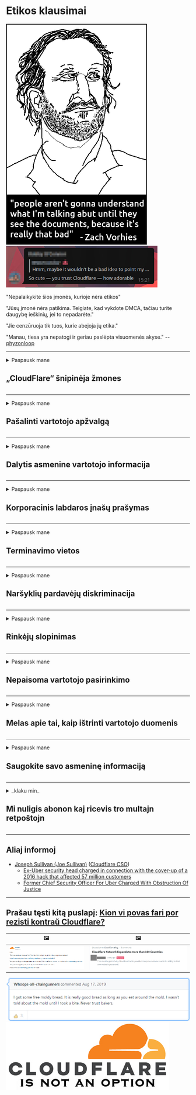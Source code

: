 # Etikos klausimai

![](../image/itsreallythatbad.jpg)
![](../image/telegram/c81238387627b4bfd3dcd60f56d41626.jpg)

"Nepalaikykite šios įmonės, kurioje nėra etikos"

"Jūsų įmonė nėra patikima. Teigiate, kad vykdote DMCA, tačiau turite daugybę ieškinių, jei to nepadarėte."

"Jie cenzūruoja tik tuos, kurie abejoja jų etika."

"Manau, tiesa yra nepatogi ir geriau paslėpta visuomenės akyse."  -- [phyzonloop](https://twitter.com/phyzonloop)


---


<details>
<summary>Paspausk mane

## „CloudFlare“ šnipinėja žmones
</summary>


„Cloudflare“ siunčia šlamšto el. Laiškus ne „Cloudflare“ vartotojams.

- Siųsti el. Laiškus tik pasirinkusiems abonentams
- Kai vartotojas sako „stop“, nustokite siųsti el. Laiškus

Tai taip paprasta. Bet „Cloudflare“ nerūpi.
„Cloudflare“ teigė, kad naudodamiesi savo paslauga gali sustabdyti visus nepageidaujamus elektronikos platintojus ar užpuolikus.
Kaip sustabdyti „Cloudflare“ neįjungę „Cloudflare“?


| 🖼 | 🖼 |
| --- | --- |
| ![](../image/cfspam01.jpg) | ![](../image/cfspam03.jpg) |
| ![](../image/cfspam02.jpg) | ![](../image/cfspambrittany.jpg)<br>![](../image/cfspamtwtr.jpg) |

</details>

---

<details>
<summary>Paspausk mane

## Pašalinti vartotojo apžvalgą
</summary>


„Cloudflare“ cenzūra neigiamų atsiliepimų.
Jei „Twitter“ publikuosite „Cloudflare“ tekstą, turėsite galimybę gauti „Cloudflare“ darbuotojo atsakymą „Ne, tai ne“ pranešimu.
Jei paskelbiate neigiamą atsiliepimą bet kurioje peržiūros svetainėje, jie bandys jį cenzūruoti.


| 🖼 | 🖼 |
| --- | --- |
| ![](../image/cfcenrev_01.jpg)<br>![](../image/cfcenrev_02.jpg) | ![](../image/cfcenrev_03.jpg) |

</details>

---

<details>
<summary>Paspausk mane

## Dalytis asmenine vartotojo informacija
</summary>


Debesų liepsna turi didžiulę priekabiavimo problemą.
„Cloudflare“ dalijasi asmenine informacija apie tuos, kurie skundžiasi dėl priglobtų svetainių.
Jie kartais prašo jūsų pateikti savo tikrąjį asmens tapatybės dokumentą.
Jei nenorite priekabiauti, užpulti, praryti ar nužudyti, geriau atsiribokite nuo „Cloudflared“ svetainių.


| 🖼 | 🖼 |
| --- | --- |
| ![](../image/cfdox_what.jpg) | ![](../image/cfdox_swat.jpg) |
| ![](../image/cfdox_kill.jpg) | ![](../image/cfdox_threat.jpg) |
| ![](../image/cfdox_dox.jpg) | ![](../image/cfdox_ex1.jpg) |
| ![](../image/cfabuseform.jpg) | ![](../image/cfdox_ex2.jpg) |

</details>

---

<details>
<summary>Paspausk mane

## Korporacinis labdaros įnašų prašymas
</summary>


„CloudFlare“ prašo labdaros įmokų.
Labai pasibaisėtina, kad amerikiečių korporacija paprašys labdaros kartu su pelno nesiekiančiomis organizacijomis, kurios turi rimtų priežasčių.
Jei jums patinka blokuoti žmones ar eikvoti kitų žmonių laiką, galbūt norėsite užsisakyti picas „Cloudflare“ darbuotojams.


![](../image/cfdonate.jpg)

</details>

---

<details>
<summary>Paspausk mane

## Terminavimo vietos
</summary>


Ką darysi, jei svetainė staiga sumažės?
Yra pranešimų, kad „Cloudflare“ be jokio perspėjimo tyliai ištrina vartotojo konfigūraciją arba nutraukia paslaugų teikimą.
Siūlome rasti geresnį paslaugų teikėją.

![](../image/cftmnt.jpg)

</details>

---

<details>
<summary>Paspausk mane

## Naršyklių pardavėjų diskriminacija
</summary>


„CloudFlare“ teikia pirmenybę tiems, kurie naudojasi „Firefox“, o priešiškai elgiasi su „Tor“ naršyklės ne „Tor“ naršyklės vartotojais.
„Tor“ vartotojai, kurie teisėtai atsisako vykdyti nemokamą „Java“ scenarijų, taip pat elgiasi priešiškai.
Ši prieigos nelygybė yra tinklo neutralumo ir piktnaudžiavimo galia.

![](../image/browdifftbcx.gif)

- Kairėje: „Tor“ naršyklė, dešinėje: „Chrome“. Tas pats IP adresas.

![](../image/browserdiff.jpg)

- Kairėje: „Tor“ naršyklės „Java“ scenarijus išjungtas, slapukas įjungtas
- Dešinė: „Chrome Javascript“ įgalinta, Slapukas neleidžiamas

![](../image/cfsiryoublocked.jpg)

- „QuteBrowser“ (nepilna naršyklė) be „Tor“ („Clearnet IP“)

| ***Naršyklė*** | ***Prieigos gydymas*** |
| --- | --- |
| Tor Browser („JavaScript“ įgalinta) | prieiga leidžiama |
| Firefox („JavaScript“ įgalinta) | prieiga pablogėjusi |
| Chromium („JavaScript“ įgalinta) | prieiga pablogėjusi |
| Chromium or Firefox („Java“ scenarijus išjungtas) | prieiga atmesta |
| Chromium or Firefox (Slapukas neleidžiamas) | prieiga atmesta |
| QuteBrowser | prieiga atmesta |
| lynx | prieiga atmesta |
| w3m | prieiga atmesta |
| wget | prieiga atmesta |


Kodėl nepasinaudojus garso mygtuku lengvam iššūkiui išspręsti?

Taip, yra garso mygtukas, tačiau jis visada neveikia naudojant „Tor“.
Šį pranešimą gausite spustelėję jį:

```
Pabandyti dar kartą vėliau
Jūsų kompiuteris ar tinklas gali siųsti automatines užklausas.
Norėdami apsaugoti savo vartotojus, šiuo metu negalime apdoroti jūsų užklausos.
Norėdami gauti daugiau informacijos, apsilankykite mūsų pagalbos puslapyje
```

</details>

---

<details>
<summary>Paspausk mane

## Rinkėjų slopinimas
</summary>


Rinkėjai JAV valstijose registruojasi galėdami balsuoti per savo gyvenamosios vietos valstybės sekretoriaus svetainę.
Respublikonų kontroliuojamos valstybės sekretorių įstaigos verčiasi rinkėjų numalšinimu proksifikuodamos valstybės sekretoriaus svetainę per „Cloudflare“.
„Cloudflare“ priešiškas elgesys su „Tor“ vartotojais, jos MITM, kaip centralizuoto pasaulinio stebėjimo taško, padėtis ir žalingas jo vaidmuo apskritai daro būsimuosius rinkėjus nelinkusius registruotis.
Visų pirma liberalai linkę į privatumą.
Rinkėjų registracijos formos renka neskelbtiną informaciją apie rinkėjo politinį pasvirimą, asmens fizinį adresą, socialinio draudimo numerį ir gimimo datą.
Daugelis valstybių viešai prieina tik dalį šios informacijos, tačiau „Cloudflare“ mato visą tą informaciją, kai kas nors registruojasi balsuoti.

Atminkite, kad registracija popieriuje nepanaikina „Cloudflare“, nes valstybės duomenų įvesties darbuotojų sekretorius greičiausiai naudosis „Cloudflare“ svetaine duomenų įvedimui.

| 🖼 | 🖼 |
| --- | --- |
| ![](../image/cfvotm_01.jpg) | ![](../image/cfvotm_02.jpg) |

- Change.org yra garsi svetainė, skirta rinkti balsus ir imtis veiksmų.
“žmonės visur pradeda kampanijas, telkia rėmėjus ir bendradarbiauja su sprendimų priėmėjais, siekdami sprendimų.”
Deja, dėl „Cloudflare“ agresyvaus filtro daugelis žmonių iš viso negali peržiūrėti „Change.org“.
Jiems neleidžiama pasirašyti peticijos, taip pašalinant juos iš demokratinio proceso.
Problemos pašalinimą gali padėti naudoti kita, be debesų naudojama platforma, pavyzdžiui, „OpenPetition“.

| 🖼 | 🖼 |
| --- | --- |
| ![](../image/changeorgasn.jpg) | ![](../image/changeorgtor.jpg) |

- „Cloudflare“ „Atėnų projektas“ siūlo nemokamą apsaugą įmonės lygiu valstybinių ir vietos rinkimų svetainėse.
Jie teigė, kad „jų rinkėjai gali gauti informaciją apie rinkimus ir rinkėjų registraciją“, tačiau tai melas, nes daugelis žmonių tiesiog negali naršyti šioje svetainėje.

</details>

---

<details>
<summary>Paspausk mane

## Nepaisoma vartotojo pasirinkimo
</summary>


Jei kažko atsisakote, tikitės, kad negaunate apie tai el. Laiško.
„Cloudflare“ nepaiso vartotojo pasirinkimo ir dalijasi duomenimis su trečiųjų šalių korporacijomis be kliento sutikimo.
Jei naudojate jų nemokamą planą, jie kartais jums siunčia el. Laišką, prašydami įsigyti mėnesinę prenumeratą.

![](../image/cfviopl_tp.jpg)

</details>

---

<details>
<summary>Paspausk mane

## Melas apie tai, kaip ištrinti vartotojo duomenis
</summary>


Remiantis šiuo buvusio „cloudflare“ kliento tinklaraščiu, „Cloudflare“ meluoja apie sąskaitų ištrynimą.
Šiais laikais daugelis įmonių saugo jūsų duomenis uždarius ar pašalinus jūsų sąskaitą.
Daugelis gerų kompanijų apie tai užsimena savo privatumo politikoje.
Debesų liepsna? Ne.

```
2019-08-05 „CloudFlare“ atsiuntė man patvirtinimą, kad jie pašalino mano sąskaitą.
2019-10-02 Gavau el. Laišką iš „CloudFlare“, „nes esu klientas“
```

„Cloudflare“ nežinojo apie žodį „pašalinti“.
Jei jis tikrai pašalintas, kodėl šis buvęs klientas gavo el. Laišką?
Jis taip pat paminėjo, kad „Cloudflare“ privatumo politikoje apie tai neužsimenama.

```
Naujojoje jų privatumo politikoje neminimas duomenų saugojimas metus.
```

![](../image/cfviopl_notdel.jpg)

Kaip galite pasitikėti „Cloudflare“, jei jų privatumo politika yra LIE?

</details>

---

<details>
<summary>Paspausk mane

## Saugokite savo asmeninę informaciją
</summary>


Ištrinti „Cloudflare“ paskyrą sunku.

```
Pateikite palaikymo bilietą naudodami kategoriją „Paskyra“,
ir paprašykite paskyros ištrynimo pranešimo tekste.
Prieš pateikdami prašymą ištrinti, prie paskyros neturite pridėti domenų ar kredito kortelių.
```

Gausite šį patvirtinimo el. Laišką.

![](../image/cf_deleteandkeep.jpg)

„Mes pradėjome tvarkyti jūsų prašymą ištrinti“, bet „Mes ir toliau kaupsime jūsų asmeninę informaciją“.

Ar galite tuo „pasitikėti“?

</details>

---

<details>
<summary>_klaku min_

## Mi nuligis abonon kaj ricevis tro multajn retpoŝtojn
</summary>


La uzanto nuligis sian 'Cloudflare stream' abonon kaj li ricevas retpoŝtajn memorigilojn ĉiutage por rememorigi lin pri nuligita abono.
Ne estas malaprobita butono. Kiel vi ĉesas ĉi tiun frenezon?

![](../image/barrageemailcancelsubscription.jpg)

Cloudflare diris al ĉi tiu uzanto kontakti subtenteamo kaj peti ĉiujn viajn enhavojn forigi.

- [t](https://web.archive.org/web/20210412165334/https://twitter.com/JohnHaldson/status/1381651569247088650)

</details>

---

## Aliaj informoj

- [Joseph Sullivan (Joe Sullivan)](../cloudflare_inc/cloudflare_members.md) ([Cloudflare CSO](https://twitter.com/eastdakota/status/1296522269313785862))
  - [Ex-Uber security head charged in connection with the cover-up of a 2016 hack that affected 57 million customers](https://www.businessinsider.com/uber-data-hack-security-head-joe-sullivan-charged-cover-up-2020-8)
  - [Former Chief Security Officer For Uber Charged With Obstruction Of Justice](https://www.justice.gov/usao-ndca/pr/former-chief-security-officer-uber-charged-obstruction-justice)


---

## Prašau tęsti kitą puslapį:   [Kion vi povas fari por rezisti kontraŭ Cloudflare?](lt.action.md)

|  🖼  |  🖼 |
| --- | --- |
| ![](../image/cfcommunity_ban.jpg) | ![](../image/censor_cloudflare_blogcomment.jpg) |

![](../image/freemoldybread.jpg)
![](../image/cfisnotanoption.jpg)
